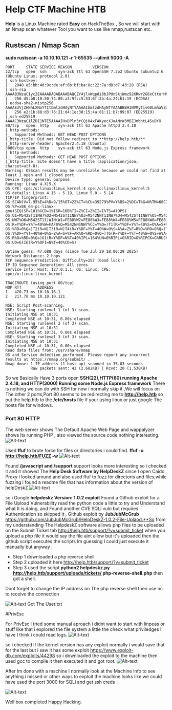 
# Help CTF Machine HTB

**Help** is a Linux Machine rated **Easy** on HackTheBox , So we will start with an Nmap scan whatever Tool you want to use like nmap,rustscan etc.

## Rustscan / Nmap Scan

**sudo rustscan -a 10.10.10.121 -r 1-65535 --ulimit 5000 -A**

```
PORT     STATE SERVICE REASON         VERSION
22/tcp   open  ssh     syn-ack ttl 63 OpenSSH 7.2p2 Ubuntu 4ubuntu2.6 (Ubuntu Linux; protocol 2.0)
| ssh-hostkey: 
|   2048 e5:bb:4d:9c:de:af:6b:bf:ba:8c:22:7a:d8:d7:43:28 (RSA)
| ssh-rsa AAAAB3NzaC1yc2EAAAADAQABAAABAQCZY4jlvWqpdi8bJPUnSkjWmz92KRwr2G6xCttorHM8Rq2eCEAe1ALqpgU44L3potYUZvaJuEIsBVUSPlsKv+ds8nS7Mva9e9ztlad/fzBlyBpkiYxty+peoIzn4lUNSadPLtYH6khzN2PwEJYtM/b6BLlAAY5mDsSF0Cz3wsPbnu87fNdd7WO0PKsqRtHpokjkJ22uYJoDSAM06D7uBuegMK/sWTVtrsDakb1Tb6H8+D0y6ZQoE7XyHSqD0OABV3ON39GzLBOnob4Gq8aegKBMa3hT/Xx9Iac6t5neiIABnG4UP03gm207oGIFHvlElGUR809Q9qCJ0nZsup4bNqa/
|   256 d5:b0:10:50:74:86:a3:9f:c5:53:6f:3b:4a:24:61:19 (ECDSA)
| ecdsa-sha2-nistp256 AAAAE2VjZHNhLXNoYTItbmlzdHAyNTYAAAAIbmlzdHAyNTYAAABBBHINVMyTivG0LmhaVZxiIESQuWxvN2jt87kYiuPY2jyaPBD4DEt8e/1kN/4GMWj1b3FE7e8nxCL4PF/lR9XjEis=
|   256 e2:1b:88:d3:76:21:d4:1e:38:15:4a:81:11:b7:99:07 (ED25519)
|_ssh-ed25519 AAAAC3NzaC1lZDI1NTE5AAAAIHxDPln3rCQj04xFAKyecXJaANrW3MBZJmbhtL4SuDYX
80/tcp   open  http    syn-ack ttl 63 Apache httpd 2.4.18
| http-methods: 
|_  Supported Methods: GET HEAD POST OPTIONS
|_http-title: Did not follow redirect to **http://help.htb/**
|_http-server-header: Apache/2.4.18 (Ubuntu)
3000/tcp open  http    syn-ack ttl 63 Node.js Express framework
| http-methods: 
|_  Supported Methods: GET HEAD POST OPTIONS
|_http-title: Site doesn't have a title (application/json; charset=utf-8).
Warning: OSScan results may be unreliable because we could not find at least 1 open and 1 closed port
Device type: general purpose
Running: Linux 4.X|5.X
OS CPE: cpe:/o:linux:linux_kernel:4 cpe:/o:linux:linux_kernel:5
OS details: Linux 4.15 - 5.19, Linux 5.0 - 5.14
TCP/IP fingerprint:
OS:SCAN(V=7.95%E=4%D=9/15%OT=22%CT=%CU=39279%PV=Y%DS=2%DC=T%G=N%TM=68C7CEDC
OS:%P=x86_64-pc-linux-gnu)SEQ(SP=101%GCD=1%ISR=10B%TI=Z%CI=Z%II=I%TS=A)OPS(
OS:O1=M542ST11NW7%O2=M542ST11NW7%O3=M542NNT11NW7%O4=M542ST11NW7%O5=M542ST11
OS:NW7%O6=M542ST11)WIN(W1=FE88%W2=FE88%W3=FE88%W4=FE88%W5=FE88%W6=FE88)ECN(
OS:R=Y%DF=Y%T=40%W=FAF0%O=M542NNSNW7%CC=Y%Q=)T1(R=Y%DF=Y%T=40%S=O%A=S+%F=AS
OS:%RD=0%Q=)T2(R=N)T3(R=N)T4(R=Y%DF=Y%T=40%W=0%S=A%A=Z%F=R%O=%RD=0%Q=)T5(R=
OS:Y%DF=Y%T=40%W=0%S=Z%A=S+%F=AR%O=%RD=0%Q=)T6(R=Y%DF=Y%T=40%W=0%S=A%A=Z%F=
OS:R%O=%RD=0%Q=)U1(R=Y%DF=N%T=40%IPL=164%UN=0%RIPL=G%RID=G%RIPCK=G%RUCK=G%R
OS:UD=G)IE(R=Y%DFI=N%T=40%CD=S)

Uptime guess: 47.688 days (since Tue Jul 29 18:00:29 2025)
Network Distance: 2 hops
TCP Sequence Prediction: Difficulty=257 (Good luck!)
IP ID Sequence Generation: All zeros
Service Info: Host: 127.0.1.1; OS: Linux; CPE: cpe:/o:linux:linux_kernel

TRACEROUTE (using port 80/tcp)
HOP RTT       ADDRESS
1   420.73 ms 10.10.16.1
2   217.78 ms 10.10.10.121

NSE: Script Post-scanning.
NSE: Starting runlevel 1 (of 3) scan.
Initiating NSE at 10:31
Completed NSE at 10:31, 0.00s elapsed
NSE: Starting runlevel 2 (of 3) scan.
Initiating NSE at 10:31
Completed NSE at 10:31, 0.00s elapsed
NSE: Starting runlevel 3 (of 3) scan.
Initiating NSE at 10:31
Completed NSE at 10:31, 0.00s elapsed
Read data files from: /usr/share/nmap
OS and Service detection performed. Please report any incorrect results at https://nmap.org/submit/ .
Nmap done: 1 IP address (1 host up) scanned in 35.03 seconds
           Raw packets sent: 42 (2.682KB) | Rcvd: 20 (1.538KB)
```

So we Basically Have 3 ports open **SSH(22),HTTP(80) running Apache 2.4.18, and HTTP(3000) Running some Node.js Express framework** There is nothing we can do with SSH for now i normally skip it ,We will focus on The other 2 ports,Port 80 seems to be redirecting me to **http://help.htb** so put the help.htb to the **/etc/hosts** file if your using linux or just google The hosts file for windows.

### Port 80 HTTP
The web server shows The Default Apache Web Page  and wappalyzer shows Its running PHP , also viewed the source code nothing interesting.
![Alt-text](apache)

Used **ffuf** to brute force for files or directories i could find.
**ffuf -u http://help.htb/FUZZ -w <PATH>**
![Alt-text](ffuf)

Found **/javascript and /support** support looks more interesting so i checked it and it showed The **Help Desk Software by HelpDeskZ** since I open Caido Proxy I looked around and also used ffuf to fuzz for directoris and files,while fuzzing i found a readme file that has information about the version of helpDeskZ
![Alt-text](helpversion)

so i Google **helpdeskz Version: 1.0.2 exploit** Found a Github exploit for a File Upload Vulnerability read the python code a little to try and Understand what It is doing, and Found another CVE SQLi vuln but requires Authentication so skipped it , Github exploit by **JubJubMcGrub** https://github.com/JubJubMcGrub/HelpDeskZ-1.0.2-File-Uplaod.**So from my understanding The HelpdeskZ software allows php files to be uploaded on the Submit Ticket tab http://help.htb/support/?v=submit_ticket when you upload a php file it would say the file aint allow but it's uploaded then the github script executes the scripts Im guessing I could just execute it manually but anyway .
- Step 1 downloaded a php reverse shell
- Step 2 uploaded it here http://help.htb/support/?v=submit_ticket
- Step 3 used the script **python2 helpdeskz.py http://help.htb/support/uploads/tickets/ php-reverse-shell.php** then got a shell.

Dont forget to change the IP address on The php reverse shell then use nc to receive the connection

![Alt-text](shell)
Got The User.txt 

#PrivEsc

For PrivEsc i tried some manual aproach i didnt want to start with linpeas or stuff like that i explored the file system a little the check what priviledges I have I think i could read logs.
![Alt-text](helppriv)

so i checked if the kernel version has any exploit normally i would save that for the last but i saw it has some exploit https://www.exploit-db.com/exploits/44298 so i downloaded the exploit to the machine then used gcc to compile it then executed it and got root.
![Alt-text](root)

After Im done with a machine I normally look at the Machine Info to see anything i missed or other ways to exploit the machine looks like we could have used the port 3000 for SQLi and get ssh creds

![Alt-text](help)

Well box completed Happy Hacking.


